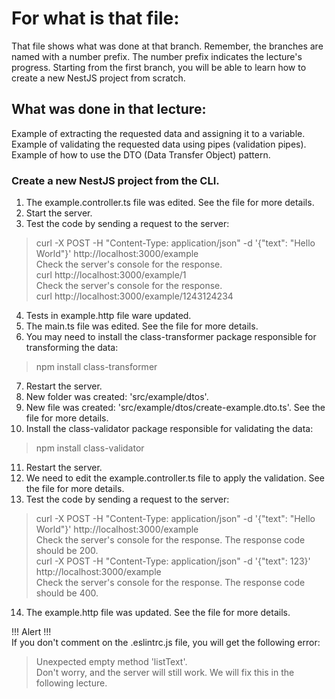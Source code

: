 # For what is that file:  
That file shows what was done at that branch. Remember, the branches are named with a number prefix. The number prefix indicates the lecture's progress. Starting from the first branch, you will be able to learn how to create a new NestJS project from scratch.  

## What was done in that lecture:  
Example of extracting the requested data and assigning it to a variable.
Example of validating the requested data using pipes (validation pipes).  
Example of how to use the DTO (Data Transfer Object) pattern.

### Create a new NestJS project from the CLI.  
1. The example.controller.ts file was edited. See the file for more details.  
2. Start the server.  
3. Test the code by sending a request to the server:  
> curl -X POST -H "Content-Type: application/json" -d '{"text": "Hello World"}' http://localhost:3000/example  
Check the server's console for the response.  
> curl http://localhost:3000/example/1  
Check the server's console for the response.  
> curl http://localhost:3000/example/1243124234  
4. Tests in example.http file ware updated.  
5. The main.ts file was edited. See the file for more details.  
6. You may need to install the class-transformer package responsible for transforming the data:  
> npm install class-transformer  
7. Restart the server.  
8. New folder was created: 'src/example/dtos'.  
9. New file was created: 'src/example/dtos/create-example.dto.ts'. See the file for more details.  
10. Install the class-validator package responsible for validating the data:  
> npm install class-validator  
11. Restart the server.  
12. We need to edit the example.controller.ts file to apply the validation. See the file for more details.  
13. Test the code by sending a request to the server:  
> curl -X POST -H "Content-Type: application/json" -d '{"text": "Hello World"}' http://localhost:3000/example  
Check the server's console for the response. The response code should be 200.  
> curl -X POST -H "Content-Type: application/json" -d '{"text": 123}' http://localhost:3000/example  
Check the server's console for the response. The response code should be 400.  
14. The example.http file was updated. See the file for more details.  


!!! Alert !!!  
If you don't comment on the .eslintrc.js file, you will get the following error:  
> Unexpected empty method 'listText'.  
Don't worry, and the server will still work. We will fix this in the following lecture.  
